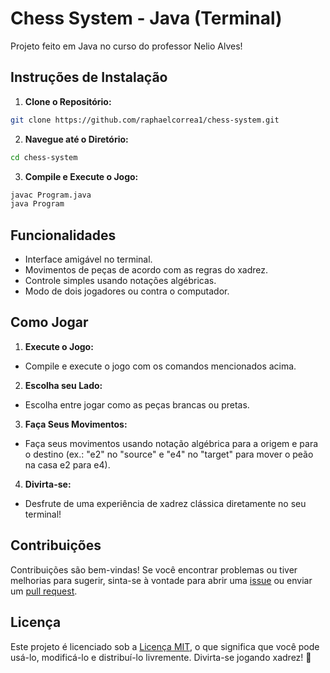 # Chess System - Java (Terminal)

Projeto feito em Java no curso do professor Nelio Alves!

## Instruções de Instalação

1. **Clone o Repositório:**

```bash
git clone https://github.com/raphaelcorrea1/chess-system.git
```

2. **Navegue até o Diretório:**

```bash
cd chess-system
```

3. **Compile e Execute o Jogo:**

```bash
javac Program.java
java Program
```

## Funcionalidades

- Interface amigável no terminal.
- Movimentos de peças de acordo com as regras do xadrez.
- Controle simples usando notações algébricas.
- Modo de dois jogadores ou contra o computador.

## Como Jogar

1. **Execute o Jogo:**
- Compile e execute o jogo com os comandos mencionados acima.

2. **Escolha seu Lado:**
- Escolha entre jogar como as peças brancas ou pretas.

3. **Faça Seus Movimentos:**
- Faça seus movimentos usando notação algébrica para a origem e para o destino (ex.: "e2" no "source" e "e4" no "target" para mover o peão na casa e2 para e4).

4. **Divirta-se:**
- Desfrute de uma experiência de xadrez clássica diretamente no seu terminal!

## Contribuições

Contribuições são bem-vindas! Se você encontrar problemas ou tiver melhorias para sugerir, sinta-se à vontade para abrir uma [issue](https://github.com/raphaelcorrea1/chess-system/issues) ou enviar um [pull request](https://github.com/raphaelcorrea1/chess-system/pulls).

## Licença

Este projeto é licenciado sob a [Licença MIT](LICENSE), o que significa que você pode usá-lo, modificá-lo e distribuí-lo livremente. Divirta-se jogando xadrez! 🌟

